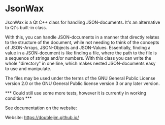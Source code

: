 # JsonWax
JsonWax is a Qt C++ class for handling JSON-documents. It's an alternative to Qt's built-in class.

With this, you can handle JSON-documents in a manner that directly relates to the structure of the document, while not needing to think of the concepts of JSON-Arrays, JSON-Objects and JSON-Values. Essentially, finding a value in a JSON-document is like
finding a file, where the path to the file is a sequence of strings and/or numbers.
With this class you can write the whole "directory" in one line, which makes nested JSON-documents easy to use and manipulate.

The files may be used under the terms of the GNU General Public License version 2.0 or the GNU General Public license version 3 or any later version.

*** Could still use some more tests, however it is currently in working condition ***

See documentation on the website:

Website: https://doublejim.github.io/

